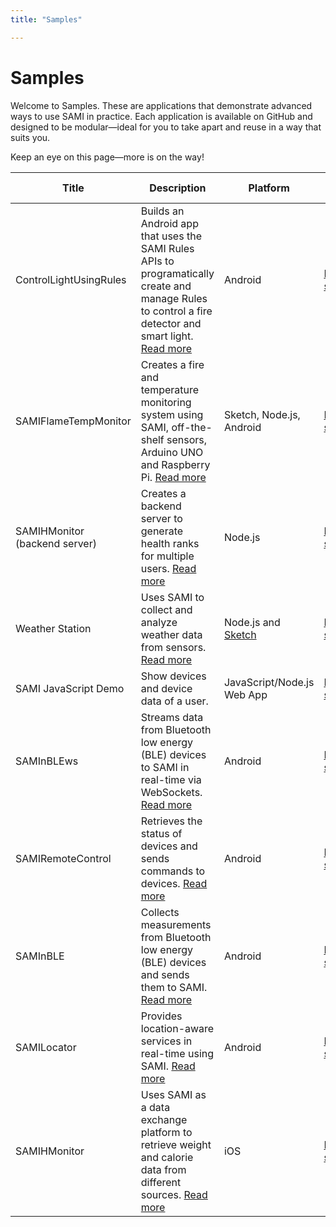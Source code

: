 ```yaml
---
title: "Samples"

---
```

# Samples

Welcome to Samples. These are applications that demonstrate advanced ways to use SAMI in practice. Each application is available on GitHub and designed to be modular—ideal for you to take apart and reuse in a way that suits you.

Keep an eye on this page—more is on the way!

| Title           | Description   | Platform | Source code
| -------------   | ------------- | -------- | -------------
| ControlLightUsingRules | Builds an Android app that uses the SAMI Rules APIs to programatically create and manage Rules to control a fire detector and smart light. [Read more](https://blog.samsungsami.io/development/iot/mobile/rules/2016/03/23/develop-an-android-app-to-manage-sami-rules.html) | Android | [Browse source](https://github.com/samsungsamiio/sample-iot-flameControlLightUsingRules)
| SAMIFlameTempMonitor | Creates a fire and temperature monitoring system using SAMI, off-the-shelf sensors, Arduino UNO and Raspberry Pi. [Read more](https://blog.samsungsami.io/development/iot/mobile/2015/08/27/monitor-fire-and-temperature-using-an-arduino-raspberry-pi-and-sami.html) | Sketch, Node.js, Android | [Browse source](https://github.com/samsungsamiio/sample-iot-SAMIFlameTempMonitor)
| SAMIHMonitor (backend server) | Creates a backend server to generate health ranks for multiple users. [Read more](https://blog.samsungsami.io/analytics/development/data/2015/05/27/give-your-app-a-brain.html) | Node.js | [Browse source](https://github.com/samsungsamiio/sample-iOS-SAMIHMonitor)
| Weather Station | Uses SAMI to collect and analyze weather data from sensors. [Read more](https://blog.samsungsami.io/architecture/tutorial/beginner/2015/04/30/make-an-iot-weather-station-with-sami.html) | Node.js and [Sketch](http://www.arduino.cc/en/Tutorial/Sketch) | [Download source](https://blog.samsungsami.io/downloads/weather.zip)
| SAMI JavaScript Demo | Show devices and device data of a user. | JavaScript/Node.js Web App | [Browse source](https://github.com/samsungsamiio/sami-javascript-demo/)
| SAMInBLEws      | Streams data from Bluetooth low energy (BLE) devices to SAMI in real-time via WebSockets. [Read more](https://blog.samsungsami.io/mobile/development/2015/04/09/sami-and-ble-meet-websockets.html) | Android | [Browse source](https://github.com/samsungsamiio/sample-android-SAMInBLEws)
| SAMIRemoteControl | Retrieves the status of devices and sends commands to devices. [Read more](https://blog.samsungsami.io/mobile/development/2015/03/31/making-the-perfect-remote-control-in-five-steps.html) | Android | [Browse source](https://github.com/samsungsamiio/sample-android-SAMIRemoteControl)
| SAMInBLE        | Collects measurements from Bluetooth low energy (BLE) devices and sends them to SAMI. [Read more](https://blog.samsungsami.io/mobile/development/2015/03/12/introducing-sami-to-your-bluetooth-low-energy-devices.html) | Android | [Browse source](https://github.com/samsungsamiio/sample-android-SAMInBLE)
| SAMILocator     | Provides location-aware services in real-time using SAMI. [Read more](https://blog.samsungsami.io/mobile/development/2015/03/10/quick-apps-plot-your-location-in-real-time-with-sami.html) | Android | [Browse source](https://github.com/samsungsamiio/sample-android-SAMILocator)
| SAMIHMonitor    | Uses SAMI as a data exchange platform to retrieve weight and calorie data from different sources. [Read more](https://blog.samsungsami.io/mobile/development/2015/03/03/developing-with-sami-part-3.html) | iOS | [Browse source](https://github.com/samsungsamiio/sample-iOS-SAMIHMonitor)